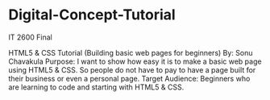 # Digital-Concept-Tutorial
IT 2600 Final 

HTML5 & CSS Tutorial (Building basic web pages for beginners)
By: Sonu Chavakula
Purpose: I want to show how easy it is to make a basic web page using HTML5 & CSS. So people do not have to pay to have a page built for their business or even a personal page. 
Target Audience: Beginners who are learning to code and starting with HTML5 & CSS. 

